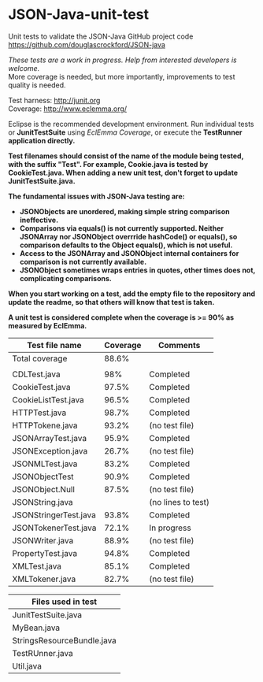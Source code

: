 # JSON-Java-unit-test

Unit tests to validate the JSON-Java GitHub project code<br>
https://github.com/douglascrockford/JSON-java<br>

*These tests are a work in progress. Help from interested developers is welcome.*<br>
More coverage is needed, but more importantly, improvements to test quality is needed.<br>

Test harness: http://junit.org<br>
Coverage: http://www.eclemma.org/<br>

Eclipse is the recommended development environment.
Run individual tests or <b>JunitTestSuite</b> using *EclEmma Coverage*, or execute the <b>TestRunner<b> application directly.<br>

Test filenames should consist of the name of the module being tested, with the suffix "Test". 
For example, <b>Cookie.java</b> is tested by <b>CookieTest.java</b>.
When adding a new unit test, don't forget to update <b>JunitTestSuite.java</b>.

The fundamental issues with JSON-Java testing are:
* <b>JSONObjects</b> are unordered, making simple string comparison ineffective. 
* Comparisons via **equals()** is not currently supported. Neither <b>JSONArray</b> nor <b>JSONObject</b> overrride <b>hashCode()</b> or <b>equals()</b>, so comparison defaults to the <b>Object</b> equals(), which is not useful.
* Access to the <b>JSONArray</b> and <b>JSONObject</b> internal containers for comparison is not currently available.
* <b>JSONObject</b> sometimes wraps entries in quotes, other times does not, complicating comparisons.

When you start working on a test, add the empty file to the repository and update the readme, so that others will know that test is taken.

A unit test is considered complete when the coverage is >= 90% as measured by EclEmma.

| Test file name  | Coverage | Comments |
| ------------- | ------------- | ---- |
| Total coverage | 88.6% | | | 
| | | | 
| CDLTest.java | 98% | Completed  |
| CookieTest.java  | 97.5%   | Completed |
| CookieListTest.java |96.5% | Completed |
| HTTPTest.java | 98.7%| Completed | 
| HTTPTokene.java |93.2% |(no test file)  | 
| JSONArrayTest.java |95.9% | Completed | 
| JSONException.java | 26.7% | (no test file) |
| JSONMLTest.java | 83.2%| Completed | 
| JSONObjectTest | 90.9% | Completed | 
| JSONObject.Null | 87.5% | (no test file) | 
| JSONString.java | | (no lines to test)  | 
| JSONStringerTest.java | 93.8%| Completed | 
| JSONTokenerTest.java | 72.1% | In progress | 
| JSONWriter.java | 88.9% | (no test file) | 
| PropertyTest.java  | 94.8%  | Completed |
| XMLTest.java | 85.1% | Completed |
| XMLTokener.java| 82.7%| (no test file) | 

| Files used in test |
| ------------- |  
| JunitTestSuite.java | 
| MyBean.java | 
| StringsResourceBundle.java | 
|TestRUnner.java | 
| Util.java | 


